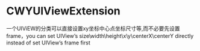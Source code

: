 # CWYUIViewExtension
一个UIViEW的分类可以直接设置xy坐标中心点坐标尺寸等,而不必要先设置frame，you can set UIView’s size\width\height\x\y\centerX\centerY directly instead of set UIView’s frame first
#
